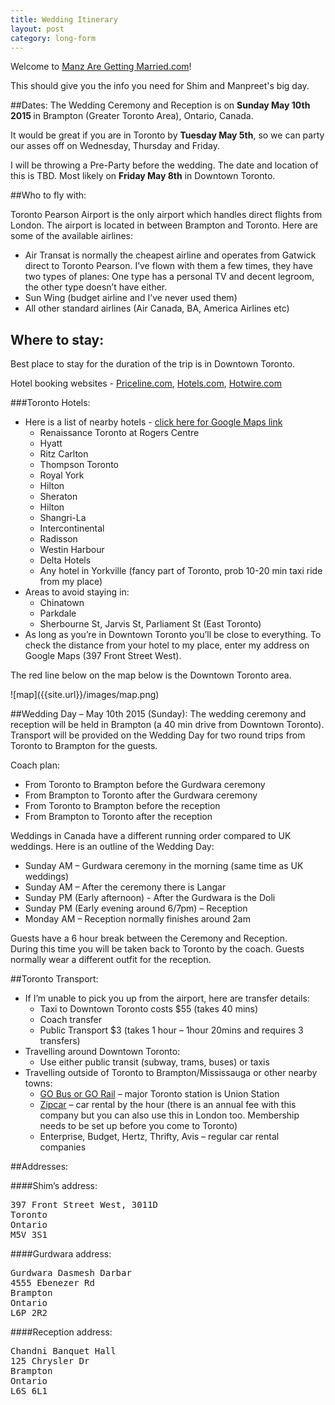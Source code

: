 ```yaml
---
title: Wedding Itinerary
layout: post
category: long-form
---
```


Welcome to [Manz Are Getting Married.com](http://www.manzaregettingmarried.com)!

This should give you the info you need for Shim and Manpreet's big day.

##Dates:
The Wedding Ceremony and Reception is on <b>Sunday May 10th 2015 </B>in Brampton (Greater Toronto Area), Ontario, Canada.

It would be great if you are in Toronto by <b> Tuesday May 5th</b>, so we can party our asses off on Wednesday, Thursday and Friday. 

I will be throwing a Pre-Party before the wedding. The date and location of this is TBD. Most likely on <b>Friday May 8th</B> in Downtown Toronto. 



##Who to fly with:

Toronto Pearson Airport is the only airport which handles direct flights from London. The airport is located in between Brampton and Toronto. Here are some of the available airlines:

* Air Transat is normally the cheapest airline and operates from Gatwick direct to Toronto Pearson. I’ve flown with them a few times, they have two types of planes: One type has a personal TV and decent legroom, the other type doesn’t have either.
* Sun Wing (budget airline and I’ve never used them)
* All other standard airlines (Air Canada, BA, America Airlines etc)


## Where to stay:
Best place to stay for the duration of the trip is in Downtown Toronto.

Hotel booking websites - [Priceline.com](http://www.priceline.com/hotel), [Hotels.com](http://www.hotels.com), [Hotwire.com](http://www.hotwire.com)


###Toronto Hotels:

* Here is a list of nearby hotels - [click here for Google Maps link](https://www.google.ca/maps/search/hotels+toronto/@43.6486854,-79.3876799,15z)  
  * Renaissance Toronto at Rogers Centre
  * Hyatt
  * Ritz Carlton
  * Thompson Toronto
  * Royal York
  * Hilton
  * Sheraton
  * Hilton
  * Shangri-La
  * Intercontinental
  * Radisson
  * Westin Harbour
  * Delta Hotels
  * Any hotel in Yorkville (fancy part of Toronto, prob 10-20 min taxi ride from my place)
* Areas to avoid staying in:
  * Chinatown 
  * Parkdale
  * Sherbourne St, Jarvis St, Parliament St (East Toronto)
* As long as you’re in Downtown Toronto you’ll be close to everything. To check the distance from your hotel to my place, enter my address on Google Maps (397 Front Street West).

<p>The red line below on the map below is the Downtown Toronto area. </p>
![map]({{site.url}}/images/map.png)


##Wedding Day – May 10th 2015 (Sunday):
The wedding ceremony and reception will be held in Brampton (a 40 min drive from Downtown Toronto). <br>
Transport will be provided on the Wedding Day for two round trips from Toronto to Brampton for the guests.

Coach plan: <br>

* From Toronto to Brampton before the Gurdwara ceremony
* From Brampton to Toronto after the Gurdwara ceremony
* From Toronto to Brampton before the reception
* From Brampton to Toronto after the reception


Weddings in Canada have a different running order compared to UK weddings. Here is an outline of the Wedding Day:

* Sunday AM – Gurdwara ceremony in the morning (same time as UK weddings)
* Sunday AM – After the ceremony there is Langar
* Sunday PM (Early afternoon) - After the Gurdwara is the Doli
* Sunday PM (Early evening around 6/7pm) – Reception
* Monday AM – Reception normally finishes around 2am

Guests have a 6 hour break between the Ceremony and Reception.<br>
During this time you will be taken back to Toronto by the coach. Guests normally wear a different outfit for the reception.


##Toronto Transport:

* If I’m unable to pick you up from the airport, here are transfer details:
  * Taxi to Downtown Toronto costs $55 (takes 40 mins)
  * Coach transfer 
  * Public Transport $3 (takes 1 hour – 1hour 20mins and requires 3 transfers)
* Travelling around Downtown Toronto:
  * Use either public transit (subway, trams, buses) or taxis
* Travelling outside of Toronto to Brampton/Mississauga or other nearby towns:
  * [GO Bus or GO Rail](http://www.gotransit.com/) – major Toronto station is Union Station
  * [Zipcar](http://www.zipcar.ca) – car rental by the hour (there is an annual fee with this company but you can also use this in London too.  Membership needs to be set up before you come to Toronto)
  * Enterprise, Budget, Hertz, Thrifty, Avis – regular car rental companies



##Addresses:

####Shim’s address:
<pre>
397 Front Street West, 3011D
Toronto
Ontario
M5V 3S1
</pre>

####Gurdwara address:
<pre>
Gurdwara Dasmesh Darbar
4555 Ebenezer Rd
Brampton
Ontario
L6P 2R2
</pre>

####Reception address:
<pre>
Chandni Banquet Hall
125 Chrysler Dr
Brampton
Ontario
L6S 6L1
</pre>